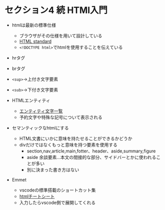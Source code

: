 # セクション4 続 HTMl入門

- htmlは最新の標準仕様
  - ブラウザがその仕様を用いて設計している
  - [HTML standard](https://momdo.github.io/html/)
  - `<!DOCTYPE html>`でhtmlを使用することを伝えている

- hrタグ
- brタグ
- `<sup>`→上付き文字要素
- `<sub>`→下付き文字要素

- HTMLエンティティ
  - [エンティティ文字一覧](https://html.spec.whatwg.org/multipage/named-characters.html)
  - 予約文字や特殊な記号について表示される

- セマンティックなhtmlにする
  - HTML文書にいかに意味を持たせることができるかどうか
  - divだけではなくもっと意味を持つ要素を使用する
    - section,nav,article,main,fotter、header、aside,summary,figure
    - aside 余談要素…本文の間接的な部分、サイドバーとかに使われることが多い
    - 別に決まった書き方はない

- Emmet
  - vscodeの標準搭載のショートカット集
  - [htmlチートシート](https://docs.emmet.io/cheat-sheet/)
  - 入力したらvscode側で展開してくれる
